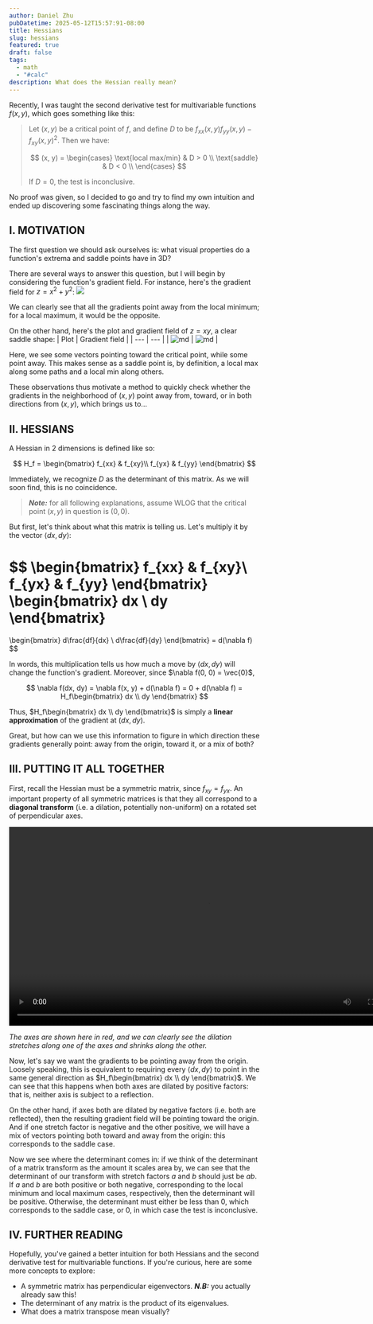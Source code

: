 ```yaml
---
author: Daniel Zhu
pubDatetime: 2025-05-12T15:57:91-08:00
title: Hessians
slug: hessians
featured: true
draft: false
tags:
  - math
  - "#calc"
description: What does the Hessian really mean?
---
```


Recently, I was taught the second derivative test for multivariable functions
$f(x, y)$, which goes something like this:

> Let $(x, y)$ be a critical point of $f$, and define $D$ to be
> $f_{xx}(x, y) f_{yy}(x, y) - f_{xy}(x, y)^2$.
> Then we have:
>
> $$
> (x, y) = \begin{cases}
>      \text{local max/min} & D > 0 \\
>      \text{saddle} & D < 0 \\
> \end{cases}
> $$
>
> If $D = 0$, the test is inconclusive.

No proof was given, so I decided to go and try to find my own intuition
and ended up discovering some fascinating things along the way.

## I. MOTIVATION

The first question we should ask ourselves is:
what visual properties do a function's extrema and saddle points have in 3D?

There are several ways to answer this question, but I will begin by considering
the function's gradient field. For instance, here's the gradient field for
$z = x^2 + y^2$:
![](../../assets/images/Pasted%20image%2020250512160009.png)

We can clearly see that all the gradients point away from the local minimum; for a local maximum, it would be the opposite.

On the other hand, here's the plot and gradient field of $z = xy$,
a clear saddle shape:
| Plot | Gradient field |
| --- | --- |
| ![md](../../assets/images/Pasted%20image%2020250512160105.png) | ![md](../../assets/images/Pasted%20image%2020250512160200.png) |

Here, we see some vectors pointing toward the critical point, while some
point away. This makes sense as a saddle point is, by definition, a local max along some paths and a local min along others.

These observations thus motivate a method to quickly check whether the gradients in the
neighborhood of $(x, y)$ point away from, toward, or in both directions from
$(x, y)$, which brings us to...

## II. HESSIANS

A Hessian in 2 dimensions is defined like so:

$$
H_f =
\begin{bmatrix}
f_{xx} & f_{xy}\\
f_{yx} & f_{yy}
\end{bmatrix}
$$

Immediately, we recognize $D$ as the determinant of this matrix. As we will
soon find, this is no coincidence.

> **_Note:_** for all following explanations, assume WLOG that the critical point
> $(x, y)$ in question is $(0, 0)$.

But first, let's think about what this matrix is telling us. Let's multiply it by the vector $\langle dx, dy \rangle$:

$$
\begin{bmatrix}
f_{xx} & f_{xy}\\
f_{yx} & f_{yy}
\end{bmatrix}
\begin{bmatrix}
dx \\
dy
\end{bmatrix}
=
\begin{bmatrix}
d\frac{df}{dx} \\
d\frac{df}{dy}
\end{bmatrix}
= d(\nabla f)
$$

In words, this multiplication tells us how much a move by $\langle dx, dy
\rangle$ will change the function's gradient. Moreover, since $\nabla f(0, 0)
= \vec{0}$,

$$
\nabla f(dx, dy) = \nabla f(x, y) + d(\nabla f) =
0 + d(\nabla f) = H_f\begin{bmatrix}
dx \\
dy
\end{bmatrix}
$$

Thus, $H_f\begin{bmatrix}
dx \\
dy
\end{bmatrix}$ is simply a **linear approximation** of the gradient at $(dx, dy)$.

Great, but how can we use this information to figure in which direction these gradients generally point: away from the origin, toward it, or a mix of both?

## III. PUTTING IT ALL TOGETHER

First, recall the Hessian must be a symmetric matrix, since $f_{xy} = f_{yx}$.
An important property of all symmetric matrices is that they all correspond to
a **diagonal transform** (i.e. a dilation, potentially non-uniform) on a
rotated set of perpendicular axes.

<video width="800" controls class="mx-auto">
  <source src="https://github.com/xyzqm/danielz.sh/raw/refs/heads/main/src/images/hessian/symmetric.mp4" type="video/mp4" />
</video>

*The axes are shown here in red, and we can clearly see the dilation stretches along one of the axes
and shrinks along the other.*

Now, let's say we want the gradients to be pointing away from the origin. Loosely speaking, this is equivalent to requiring every $\langle dx, dy\rangle$ to point in the same general direction as $H_f\begin{bmatrix}
dx \\
dy
\end{bmatrix}$. We can see that this happens when both axes are dilated by positive factors: that is, neither axis is subject to a reflection.

On the other hand, if axes both are dilated
by negative factors (i.e. both are reflected), then the resulting gradient field will be pointing toward the origin. And
if one stretch factor is negative and the other positive, we will have a mix
of vectors pointing both toward and away from the origin: this corresponds to the saddle case.

Now we see where the determinant comes in: if we think of the determinant
of a matrix transform as the amount it scales area by, we can see that
the determinant of our transform with stretch factors $a$ and $b$ should just
be $ab$. If $a$ and $b$ are both positive or both negative, corresponding to
the local minimum and local maximum cases, respectively, then the determinant
will be positive. Otherwise, the determinant must either be less than 0, which corresponds
to the saddle case, or 0, in which case the test is inconclusive.

## IV. FURTHER READING

Hopefully, you've gained a better intuition for both Hessians and
the second derivative test for multivariable functions. If you're curious,
here are some more concepts to explore:

- A symmetric matrix has perpendicular eigenvectors. **_N.B:_** you actually already
  saw this!
- The determinant of any matrix is the product of its eigenvalues.
- What does a matrix transpose mean visually?
